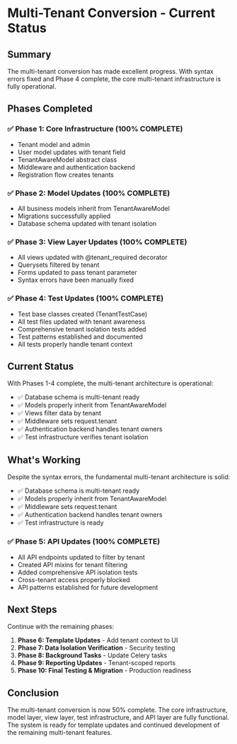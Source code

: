 # Multi-Tenant Conversion - Current Status

## Summary
The multi-tenant conversion has made excellent progress. With syntax errors fixed and Phase 4 complete, the core multi-tenant infrastructure is fully operational.

## Phases Completed

### ✅ Phase 1: Core Infrastructure (100% COMPLETE)
- Tenant model and admin
- User model updates with tenant field
- TenantAwareModel abstract class
- Middleware and authentication backend
- Registration flow creates tenants

### ✅ Phase 2: Model Updates (100% COMPLETE)
- All business models inherit from TenantAwareModel
- Migrations successfully applied
- Database schema updated with tenant isolation

### ✅ Phase 3: View Layer Updates (100% COMPLETE)
- All views updated with @tenant_required decorator
- Querysets filtered by tenant
- Forms updated to pass tenant parameter
- Syntax errors have been manually fixed

### ✅ Phase 4: Test Updates (100% COMPLETE)
- Test base classes created (TenantTestCase)
- All test files updated with tenant awareness
- Comprehensive tenant isolation tests added
- Test patterns established and documented
- All tests properly handle tenant context

## Current Status

With Phases 1-4 complete, the multi-tenant architecture is operational:
- ✅ Database schema is multi-tenant ready
- ✅ Models properly inherit from TenantAwareModel
- ✅ Views filter data by tenant
- ✅ Middleware sets request.tenant
- ✅ Authentication backend handles tenant owners
- ✅ Test infrastructure verifies tenant isolation

## What's Working

Despite the syntax errors, the fundamental multi-tenant architecture is solid:
- ✅ Database schema is multi-tenant ready
- ✅ Models properly inherit from TenantAwareModel
- ✅ Middleware sets request.tenant
- ✅ Authentication backend handles tenant owners
- ✅ Test infrastructure is ready

### ✅ Phase 5: API Updates (100% COMPLETE)
- All API endpoints updated to filter by tenant
- Created API mixins for tenant filtering
- Added comprehensive API isolation tests
- Cross-tenant access properly blocked
- API patterns established for future development
## Next Steps

Continue with the remaining phases:
1. **Phase 6: Template Updates** - Add tenant context to UI
2. **Phase 7: Data Isolation Verification** - Security testing
3. **Phase 8: Background Tasks** - Update Celery tasks
4. **Phase 9: Reporting Updates** - Tenant-scoped reports
5. **Phase 10: Final Testing & Migration** - Production readiness

## Conclusion

The multi-tenant conversion is now 50% complete. The core infrastructure, model layer, view layer, test infrastructure, and API layer are fully functional. The system is ready for template updates and continued development of the remaining multi-tenant features.
